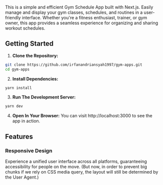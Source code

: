 This is a simple and efficient Gym Schedule App built with Next.js. Easily manage and display your gym classes, schedules, and routines in a user-friendly interface. Whether you're a fitness enthusiast, trainer, or gym owner, this app provides a seamless experience for organizing and sharing workout schedules.

## Getting Started
1. **Clone the Repository:**
```bash
git clone https://github.com/irfanandriansyah1997/gym-apps.git
cd gym-apps
```
2. **Install Dependencies:**
```bash
yarn install
```
3. **Run The Development Server:**
```bash
yarn dev
```

4. **Open In Your Browser:**
You can visit http://localhost:3000 to see the app in action.


## Features
### Responsive Design
Experience a unified user interface across all platforms, guaranteeing accessibility for people on the move. (But now, in order to prevent big chunks if we rely on CSS media query, the layout will still be determined by the User Agent.)

